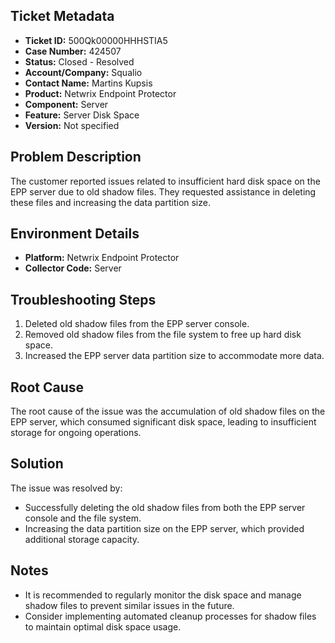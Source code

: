 ## Ticket Metadata
- **Ticket ID:** 500Qk00000HHHSTIA5
- **Case Number:** 424507
- **Status:** Closed - Resolved
- **Account/Company:** Squalio
- **Contact Name:** Martins Kupsis
- **Product:** Netwrix Endpoint Protector
- **Component:** Server
- **Feature:** Server Disk Space
- **Version:** Not specified

## Problem Description
The customer reported issues related to insufficient hard disk space on the EPP server due to old shadow files. They requested assistance in deleting these files and increasing the data partition size.

## Environment Details
- **Platform:** Netwrix Endpoint Protector
- **Collector Code:** Server

## Troubleshooting Steps
1. Deleted old shadow files from the EPP server console.
2. Removed old shadow files from the file system to free up hard disk space.
3. Increased the EPP server data partition size to accommodate more data.

## Root Cause
The root cause of the issue was the accumulation of old shadow files on the EPP server, which consumed significant disk space, leading to insufficient storage for ongoing operations.

## Solution
The issue was resolved by:
- Successfully deleting the old shadow files from both the EPP server console and the file system.
- Increasing the data partition size on the EPP server, which provided additional storage capacity.

## Notes
- It is recommended to regularly monitor the disk space and manage shadow files to prevent similar issues in the future.
- Consider implementing automated cleanup processes for shadow files to maintain optimal disk space usage.